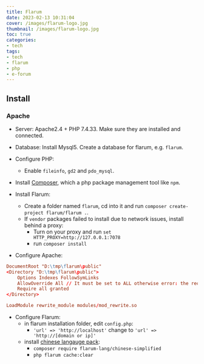 ```yaml
---
title: Flarum
date: 2023-02-13 10:31:04
cover: /images/flarum-logo.jpg
thumbnail: /images/flarum-logo.jpg
toc: true
categories:
- tech
tags:
- tech
- flarum
- php
- e-forum
---
```


## Install

### Apache

- Server: Apache2.4 + PHP 7.4.33. Make sure they are installed and connected.

- Database: Install Mysql5. Create a database for flarum, e.g. `flarum`.

- Configure PHP:
  - Enable `fileinfo`, `gd2` and `pdo_mysql`.

- Install [Composer](https://getcomposer.org/), which a php package management tool like `npm`.

- Install Flarum:
  -  Create a folder named `flarum`, cd into it and run `composer create-project flarum/flarum .`.
  - If `vendor` packages failed to install due to network issues, install behind a proxy:
    - Turn on your proxy and run `set HTTP_PROXY=http://127.0.0.1:7078`
    - run `composer install`

- Configure Apache:

``` ,httpd.conf
DocumentRoot "D:\tmp\flarum\public"
<Directory "D:\tmp\flarum\public">
    Options Indexes FollowSymLinks
    AllowOverride All // It must be set to ALL otherwise error: the requested resource was not found
    Require all granted
</Directory>

LoadModule rewrite_module modules/mod_rewrite.so
```

- Configure Flarum:
  - in flarum installation folder, edit `config.php`:
    - `'url' => 'http://localhost'` change to `'url' => 'http://[domain or ip]'`
  - install [chinese langauge pack](https://discuss.flarum.org.cn/d/1211): 
    - `composer require flarum-lang/chinese-simplified`
    - `php flarum cache:clear`
